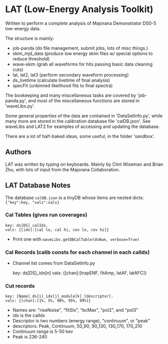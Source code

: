 # LAT (Low-Energy Analysis Toolkit)

Written to perform a complete analysis of Majorana Demonstrator DS0-5 low-energy data.

The structure is mainly:
- job-panda (do file management, submit jobs, lots of misc things.)
- skim_mjd_data (produce low energy skim files w/ special options to reduce threshold)
- wave-skim (grab all waveforms for hits passing basic data cleaning cuts)
- lat, lat2, lat3 (perform secondary waveform processing)
- ds_livetime (calculate livetime of final analysis)
- specFit (unbinned likelihood fits to final spectra)

The bookeeping and many miscellaneous tasks are covered by 'job-panda.py', and most of the miscellaneous functions are stored in 'waveLibs.py'.  

Some general properties of the data are contained in 'DataSetInfo.py', while many more are stored in the calibration database file 'calDB.json'.  See waveLibs and LAT2 for examples of accessing and updating the database.

There are a lot of half-baked ideas, some useful, in the folder 'sandbox'.

## Authors

LAT was written by typing on keyboards.  Mainly by Clint Wiseman and Brian Zhu, with lots of input from the Majorana Collaboration.

## LAT Database Notes

The database `calDB.json` is a tinyDB whose items are nested dicts: `{"key":key, "vals":vals}`

### Cal Tables (gives run coverages)

    key: ds[DS]_calIdx.
    vals: {[idx]:[cal lo, cal hi, cov lo, cov hi]}

- Print one with `waveLibs.getDBCalTable(dsNum, verbose=True)`

### Cal Records (calib consts for each channel in each calIdx)

- Channel list comes from DataSetInfo.py

    key: ds[DS]_idx[n]
    vals: {[chan]:[trapENF, fitAmp, latAF, latAFC]}

### Cut records

    key: [Name]_ds[i]_idx[j]_module[k]_[descriptor].
    vals: {[chan]:[1%, 5%, 90%, 95%, 99%]}

- Names are: "riseNoise", "fitSlo", "bcMax", "pol2", and "pol3"
- idx is the calIdx
- Descriptor is two numbers (energy range), "continuum", or "peak"
- descriptors: Peak, Continuum, 50_90, 90_130, 130_170, 170_210
- Continuum range is 5-50 kev
- Peak is 236-240

